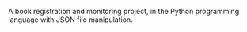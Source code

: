 A book registration and monitoring project, in the Python programming language with JSON file manipulation.
